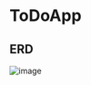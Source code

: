 # ToDoApp

## ERD
![image](https://github.com/kwj0605/ToDoApp/assets/107970778/7766dc37-db79-4016-8c4c-7bd8b4b6438e)




